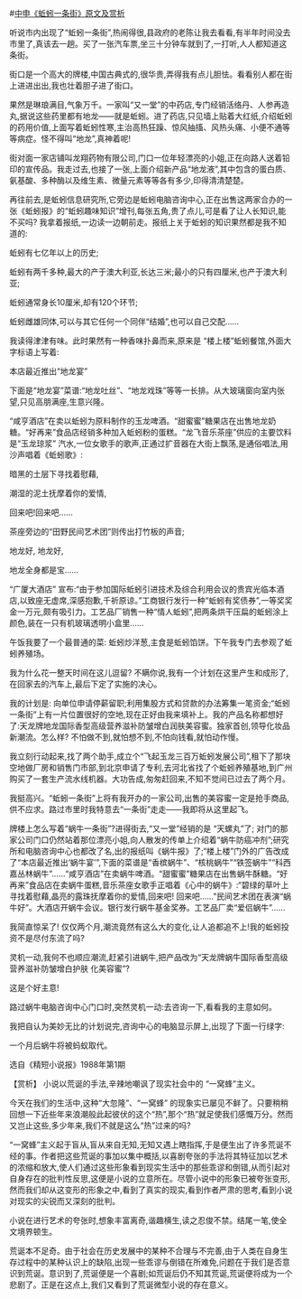 #[中申《蚯蚓一条街》原文及赏析](https://www.vrrw.net/wx/15306.html)

听说市内出现了“蚯蚓一条街”,热闹得很,县政府的老陈让我去看看,有半年时间没去市里了,真该去一趟。买了一张汽车票,坐三十分钟车就到了,一打听,人人都知道这条街。

街口是一个高大的牌楼,中国古典式的,很华贵,弄得我有点儿胆怯。看看别人都在街上进进出出,我也壮着胆子进了街口。

果然是琳琅满目,气象万千。一家叫“又一堂”的中药店,专门经销活络丹、人参再造丸,据说这些药里都有地龙——就是蚯蚓。进了药店,只见墙上贴着大红纸,介绍蚯蚓的药用价值,上面写着蚯蚓性寒,主治高热狂躁、惊风抽搐、风热头痛、小便不通等等病症。怪不得叫“地龙”,真神着呢!

街对面一家店铺叫龙翔药物有限公司,门口一位年轻漂亮的小姐,正在向路人送着铅印的宣传品。我走过去,也接了一张,上面介绍新产品“地龙液”,其中包含的蛋白质、氨基酸、多种酶以及维生素、微量元素等等各有多少,印得清清楚楚。

再往前去,是蚯蚓信息研究所,它旁边是蚯蚓电脑咨询中心,正在出售这两家合办的一张《蚯蚓报》的“蚯蚓趣味知识”增刊,每张五角,贵了点儿,可是看了让人长知识,能不买吗? 我拿着报纸,一边读一边朝前走。报纸上关于蚯蚓的知识果然都是我不知道的:

蚯蚓有七亿年以上的历史;

蚯蚓有两千多种,最大的产于澳大利亚,长达三米;最小的只有四厘米,也产于澳大利亚;

蚯蚓通常身长10厘米,却有120个环节;

蚯蚓雌雄同体,可以与其它任何一个同伴“结婚”,也可以自己交配……

我读得津津有味。此时果然有一种香味扑鼻而来,原来是 “楼上楼”蚯蚓餐馆,外面大字标语上写着:

本店最近推出“地龙宴”

下面是“地龙宴”菜谱:“地龙吐丝”、“地龙戏珠”等等一长排。从大玻璃窗向室内张望,只见高朋满座,生意兴隆。

“咸亨酒店”在卖以蚯蚓为原料制作的玉龙啤酒。“甜蜜蜜”糖果店在出售地龙奶糖。“好再来”食品店经销多种加入蚯蚓粉的蛋糕。“龙飞音乐茶座”供应的主要饮料是“玉龙琼浆” 汽水,一位女歌手的歌声,正通过扩音器在大街上飘荡,是通俗唱法,用沙声唱着《蚯蚓歌》:

暗黑的土层下寻找着慰藉,

潮湿的泥土抚摩着你的爱情,

回来吧!回来吧……

茶座旁边的“田野民间艺术团”则传出打竹板的声音;

地龙好, 地龙好,

地龙全身都是宝……

“广厦大酒店” 宣布:“由于参加国际蚯蚓引进技术及综合利用会议的贵宾光临本酒店,以致座无虚席,深感抱歉,千祈原谅。”工商银行发行一种“蚯蚓有奖债券”,一等奖奖金一万元,颇有吸引力。工艺品厂销售一种“情人蚯蚓”,把两条烘干压扁的蚯蚓涂上颜色,装在一只有机玻璃透明小盒里……

午饭我要了一个最普通的菜: 蚯蚓炒洋葱,主食是蚯蚓馅饼。下午我专门去参观了蚯蚓养殖场。

我为什么花一整天时间在这儿逗留? 不瞒你说,我有一个计划在这里产生和成形了,在回家去的汽车上,最后下定了实施的决心。

我的计划是: 向单位申请停薪留职;利用集股方式和贷款的办法筹集一笔资金;“蚯蚓一条街”上有一片位置很好的空地,现在正好由我来填补上。我的产品名称都想好了:天龙牌地龙国际香型高级营养滋补防皱增白润肤美容蜜。独家首创,领导化妆品新潮流。怎么样? 不怕做不到,就怕想不到,不怕向钱看,就怕动作慢。

我立刻行动起来,找了两个助手,成立个“飞起玉龙三百万蚯蚓发展公司”,租下了那块空地做厂房和销售门市部,到北京申请了专利,去河北省找了个蚯蚓养殖基地,到广州购买了一套生产流水线机器。大功告成,匆匆赶回来,不知不觉间已过去了两个月。

我挺高兴。“蚯蚓一条街”上将有我开办的一家公司,出售的美容蜜一定是抢手商品,供不应求。路过市里时我特意去“一条街”走走——我即将从这里起飞。

牌楼上怎么写着“蜗牛一条街”?进得街去,“又一堂”经销的是 “天螺丸”了; 对门的那家公司门口仍然站着那位漂亮小姐,向人散发的传单上介绍着“蜗牛防癌冲剂”;研究所和电脑咨询中心也都改了名,出的报纸叫《蜗牛报》了;“楼上楼”门外的广告改成了“本店最近推出‘蜗牛宴’”,下面的菜谱是“香槟蜗牛”、“核桃蜗牛”“铁签蜗牛”“科西嘉丛林蜗牛”……“咸亨酒店”在卖蜗牛啤酒。“甜蜜蜜”糖果店在出售蜗牛酥糖。“好再来”食品店在卖蜗牛蛋糕,音乐茶座女歌手正唱着《心中的蜗牛》:“碧绿的草叶上寻找着慰藉,晶亮的露珠抚摩着你的爱情,回来吧! 回来吧……”民间艺术团在表演“蜗牛好”。大酒店开蜗牛会议。银行发行蜗牛基金奖券。工艺品厂卖“爱侣蜗牛”……

我简直惊呆了! 仅仅两个月,潮流竟然有这么大的变化,让人追都追不上!我的蚯蚓投资不是尽付东流了吗?

灵机一动,我何不也顺应潮流,赶紧引进蜗牛,把产品改为“天龙牌蜗牛国际香型高级营养滋补防皱增白护肤 化美容蜜”?

这是个好主意!

路过蜗牛电脑咨询中心门口时,突然灵机一动:去咨询一下,看看我的主意如何。

我把自认为美妙无比的计划说完,咨询中心的电脑显示屏上,出现了下面一行绿字:

一个月后蜗牛将被蚂蚁取代。

选自《精短小说报》1988年第1期



【赏析】 小说以荒诞的手法,辛辣地嘲讽了现实社会中的 “一窝蜂”主义。

今天在我们的生活中,这种“大忽隆”、“一窝蜂” 的现象实已屡见不鲜了。只要稍稍回想一下近些年来浪潮般此起彼伏的这个“热”,那个“热”就足使我们感慨万分。然而又岂止这些,多少年来,我们不就是这么“热”过来的吗?

“一窝蜂”主义起于盲从,盲从来自无知,无知又遇上瞎指挥,于是便生出了许多荒诞不经的事。作者把这些荒诞的事加以集中概括,以喜剧夸张的手法将其特征加以艺术的浓缩和放大,使人们通过这些形象看到现实生活中的那些乖谬和倒错,从而引起对自身存在的批判性反思,这便是小说的立意所在。尽管小说中的形象已被夸张变形,然而我们却从这变形的形象之中,看到了真实的现实,看到作者严肃的思考,看到小说对现实的尖锐而又深刻的批判。

小说在进行艺术的夸张时,想象丰富离奇,谐趣横生,读之忍俊不禁。结尾一笔,使全文境界顿生。

荒诞本不足奇。由于社会在历史发展中的某种不合理与不完善,由于人类在自身生存过程中的某种认识上的缺陷,出现一些乖谬与倒错在所难免,问题在于我们是否意识到荒诞。意识到了,荒诞便是一个喜剧;如荒诞后仍不知其荒诞,荒诞便将成为一个悲剧了。正是在这点上,我们又看到了荒诞微型小说的存在意义。

